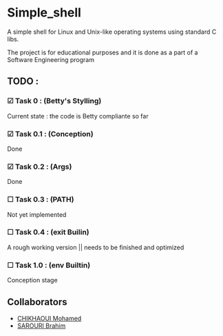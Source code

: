 
# Simple_shell

A simple shell for Linux and Unix-like operating systems using standard C libs.

The project is for educational purposes and it is done as a part of a Software Engineering program

## TODO :
### ☑ Task 0   : (Betty's Stylling)
Current state : the code is Betty compliante so far

### ☑ Task 0.1 : (Conception)
Done

### ☑ Task 0.2 : (Args)
Done

### ☐ Task 0.3 : (PATH)
Not yet implemented

### ☐ Task 0.4 : (exit Builin)
A rough working version || needs to be finished and optimized

### ☐ Task 1.0 : (env Builtin)
Conception stage
## Collaborators

 - [CHIKHAOUI Mohamed](https://https://github.com/hamd606)
 - [SAROURI Brahim](https://github.com/flowSar/)
